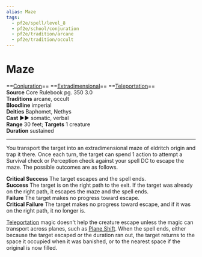 ```yaml
---
alias: Maze
tags:
  - pf2e/spell/level_8
  - pf2e/school/conjuration
  - pf2e/tradition/arcane
  - pf2e/tradition/occult
---
```


# Maze

==[Conjuration](../../../Traits/Conjuration.md)== ==[Extradimensional](../../../Traits/Extradimensional.md)== ==[Teleportation](../../../Traits/Teleportation.md)==  
__Source__ Core Rulebook pg. 350 3.0  
**Traditions** arcane, occult  
**Bloodline** imperial  
**Deities** Baphomet, Nethys  
**Cast** ►► somatic, verbal  
**Range** 30 feet; **Targets** 1 creature  
**Duration** sustained

---

You transport the target into an extradimensional maze of eldritch origin and trap it there. Once each turn, the target can spend 1 action to attempt a Survival check or Perception check against your spell DC to escape the maze. The possible outcomes are as follows.

**Critical Success** The target escapes and the spell ends.  
**Success** The target is on the right path to the exit. If the target was already on the right path, it escapes the maze and the spell ends.  
**Failure** The target makes no progress toward escape.  
**Critical Failure** The target makes no progress toward escape, and if it was on the right path, it no longer is.

[Teleportation](../../../Traits/Teleportation.md) magic doesn't help the creature escape unless the magic can transport across planes, such as [Plane Shift](../Level%207/Plane%20Shift.md). When the spell ends, either because the target escaped or the duration ran out, the target returns to the space it occupied when it was banished, or to the nearest space if the original is now filled.

